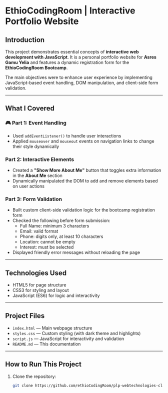 # EthioCodingRoom | Interactive Portfolio Website

## Introduction

This project demonstrates essential concepts of **interactive web development with JavaScript**. It is a personal portfolio website for **Asres Gamu Yelia** and features a dynamic registration form for the **EthioCodingRoom Bootcamp**.

The main objectives were to enhance user experience by implementing JavaScript-based event handling, DOM manipulation, and client-side form validation.

---

## What I Covered

### 🎮 Part 1: Event Handling

- Used `addEventListener()` to handle user interactions
- Applied `mouseover` and `mouseout` events on navigation links to change their style dynamically

### Part 2: Interactive Elements

- Created a **"Show More About Me"** button that toggles extra information in the **About Me** section
- Dynamically manipulated the DOM to add and remove elements based on user actions

### Part 3: Form Validation

- Built custom client-side validation logic for the bootcamp registration form
- Checked the following before form submission:
  - Full Name: minimum 3 characters
  - Email: valid format
  - Phone: digits only, at least 10 characters
  - Location: cannot be empty
  - Interest: must be selected
- Displayed friendly error messages without reloading the page

---

## Technologies Used

- HTML5 for page structure
- CSS3 for styling and layout
- JavaScript (ES6) for logic and interactivity

---

## Project Files

- `index.html` — Main webpage structure
- `styles.css` — Custom styling (with dark theme and highlights)
- `script.js` — JavaScript for interactivity and validation
- `README.md` — This documentation

---

## How to Run This Project

1. Clone the repository:

   ```bash
   git clone https://github.com/ethioCodingRoom/plp-webtechnologies-classroom-july2025-july-2025-javascript-events-and-basic-interactivity-javascrip.git
